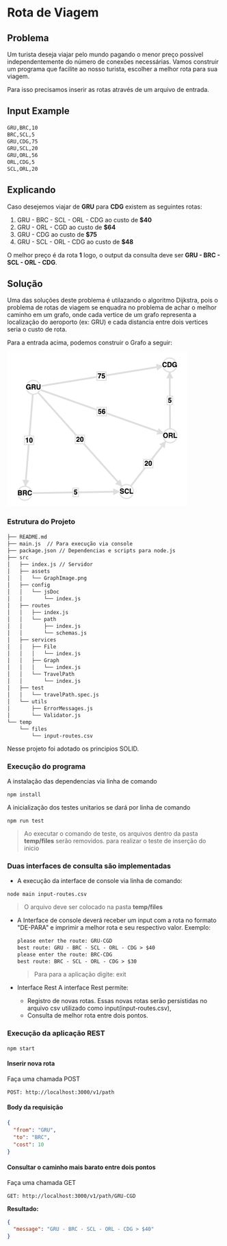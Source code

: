 # Rota de Viagem

## Problema

Um turista deseja viajar pelo mundo pagando o menor preço possível independentemente do número de conexões necessárias.
Vamos construir um programa que facilite ao nosso turista, escolher a melhor rota para sua viagem.

Para isso precisamos inserir as rotas através de um arquivo de entrada.

## Input Example

```csv
GRU,BRC,10
BRC,SCL,5
GRU,CDG,75
GRU,SCL,20
GRU,ORL,56
ORL,CDG,5
SCL,ORL,20
```

## Explicando

Caso desejemos viajar de **GRU** para **CDG** existem as seguintes rotas:

1. GRU - BRC - SCL - ORL - CDG ao custo de **\$40**
2. GRU - ORL - CGD ao custo de **\$64**
3. GRU - CDG ao custo de **\$75**
4. GRU - SCL - ORL - CDG ao custo de **\$48**

O melhor preço é da rota **1** logo, o output da consulta deve ser **GRU - BRC - SCL - ORL - CDG**.

## Solução

Uma das soluções deste problema é utilazando o algoritmo Dijkstra, pois o problema de rotas de viagem se enquadra no problema de achar o melhor caminho em um grafo, onde cada vertice de um grafo representa a localização do aeroporto (ex: GRU) e cada distancia entre dois vertices seria o custo de rota.

Para a entrada acima, podemos construir o Grafo a seguir:

![alt Graph](src/assets/GraphImage.png)

### Estrutura do Projeto

```
├── README.md
├── main.js  // Para execução via console
├── package.json // Dependencias e scripts para node.js
├── src
│   ├── index.js // Servidor
│   ├── assets
│   │   └── GraphImage.png
│   ├── config
│   │   └── jsDoc
│   │       └── index.js
│   ├── routes
│   │   ├── index.js
│   │   └── path
│   │       ├── index.js
│   │       └── schemas.js
│   ├── services
│   │   ├── File
│   │   │   └── index.js
│   │   ├── Graph
│   │   │   └── index.js
│   │   └── TravelPath
│   │       └── index.js
│   ├── test
│   │   └── travelPath.spec.js
│   └── utils
│       ├── ErrorMessages.js
│       └── Validator.js
└── temp
    └── files
        └── input-routes.csv
```

Nesse projeto foi adotado os principios SOLID.

### Execução do programa

A instalação das dependencias via linha de comando

```shell
npm install
```

A inicialização dos testes unitarios se dará por linha de comando

```shell
npm run test
```

> Ao executar o comando de teste, os arquivos dentro da pasta **temp/files** serão removidos. para realizar o teste de inserção do inicio

### Duas interfaces de consulta são implementadas

- A execução da interface de console via linha de comando:

```shell
node main input-routes.csv
```

> O arquivo deve ser colocado na pasta **temp/files**

- A Interface de console deverá receber um input com a rota no formato "DE-PARA" e imprimir a melhor rota e seu respectivo valor.
  Exemplo:

  ```shell
  please enter the route: GRU-CGD
  best route: GRU - BRC - SCL - ORL - CDG > $40
  please enter the route: BRC-CDG
  best route: BRC - SCL - ORL - CDG > $30
  ```

  > Para para a aplicação digite: exit

- Interface Rest
  A interface Rest permite:
  - Registro de novas rotas. Essas novas rotas serão persistidas no arquivo csv utilizado como input(input-routes.csv),
  - Consulta de melhor rota entre dois pontos.

### Execução da aplicação REST

```shell
npm start
```

#### Inserir nova rota

Faça uma chamada POST

```
POST: http://localhost:3000/v1/path
```

#### Body da requisição

```json
{
  "from": "GRU",
  "to": "BRC",
  "cost": 10
}
```

#### Consultar o caminho mais barato entre dois pontos

Faça uma chamada GET

```
GET: http://localhost:3000/v1/path/GRU-CGD
```

**Resultado:**

```json
{
  "message": "GRU - BRC - SCL - ORL - CDG > $40"
}
```

